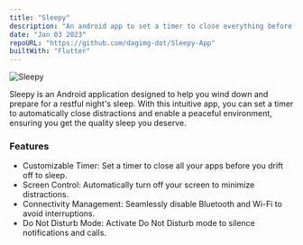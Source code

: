 ```yaml
---
title: "Sleepy"
description: "An android app to set a timer to close everything before you fall asleep."
date: "Jan 03 2023"
repoURL: "https://github.com/dagimg-dot/Sleepy-App"
builtWith: "Flutter"
---
```


![Sleepy](https://i.postimg.cc/W3zcXfdJ/Sleepy.png)

Sleepy is an Android application designed to help you wind down and prepare for a restful night's sleep. With this intuitive app, you can set a timer to automatically close distractions and enable a peaceful environment, ensuring you get the quality sleep you deserve.

### Features

- Customizable Timer: Set a timer to close all your apps before you drift off to sleep.
- Screen Control: Automatically turn off your screen to minimize distractions.
- Connectivity Management: Seamlessly disable Bluetooth and Wi-Fi to avoid interruptions.
- Do Not Disturb Mode: Activate Do Not Disturb mode to silence notifications and calls.
